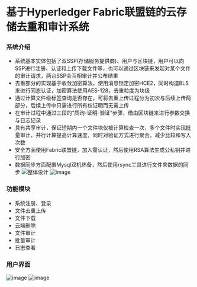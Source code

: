 # 基于Hyperledger Fabric联盟链的云存储去重和审计系统
### 系统介绍
+ 系统基本实体包括了双SSP(存储服务提供商)、用户与区块链，用户可以向SSP进行注册、认证和上传下载文件等，也可以通过区块链来发起对某个文件的审计请求，两台SSP会互相审计并公布结果
+ 去重部分的实现基于收敛加密算法，使用消息锁定加密HCE2，同时构造BLS来进行同态认证，加密算法使用AES-128，去重粒度为块级
+ 通过计算文件级标签查询是否存在，可将去重上传过程分为初次与后续上传两部分，后续上传中只需进行所有权证明而无需上传
+ 在审计过程中通过三段的“质询-证明-验证”步骤，借由区块链来进行参数交换与日志记录
+ 具有共享审计，保证短期内一个文件块仅被计算检查一次，多个文件时实现批量审计，并行计算提高计算速度，同时对验证方式进行聚合，减少比较和写入次数
+ 安全方面使用Fabric联盟链，加入需认证，然后使用RSA算法生成公私钥并进行加密
+ 数据同步方面配置Mysql双机热备，然后使用rsync工具进行文件夹数据的同步
![整体设计](https://user-images.githubusercontent.com/83497285/176111652-ce4e0aff-1191-4878-8d7d-e05383556ad6.png)
![image](https://user-images.githubusercontent.com/83497285/176112429-90049f9a-f3be-4b7b-baec-de33c02c50e7.png)

### 功能模块
+ 系统注册、登录
+ 文件去重上传
+ 文件下载
+ 云端删除
+ 文件审计
+ 批量审计
+ 日志查看
### 用户界面
![image](https://user-images.githubusercontent.com/83497285/176112447-69ffe89d-e927-49e1-9d07-5df7a71444c6.png)
![image](https://user-images.githubusercontent.com/83497285/176112479-7178992d-eadc-4820-80d2-9a1927e68857.png)
